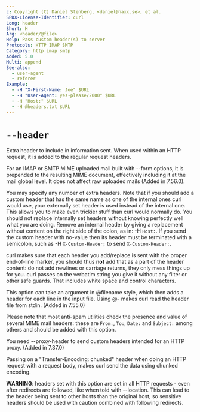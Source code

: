 ```yaml
---
c: Copyright (C) Daniel Stenberg, <daniel@haxx.se>, et al.
SPDX-License-Identifier: curl
Long: header
Short: H
Arg: <header/@file>
Help: Pass custom header(s) to server
Protocols: HTTP IMAP SMTP
Category: http imap smtp
Added: 5.0
Multi: append
See-also:
  - user-agent
  - referer
Example:
  - -H "X-First-Name: Joe" $URL
  - -H "User-Agent: yes-please/2000" $URL
  - -H "Host:" $URL
  - -H @headers.txt $URL
---
```


# `--header`

Extra header to include in information sent. When used within an HTTP request,
it is added to the regular request headers.

For an IMAP or SMTP MIME uploaded mail built with --form options, it is
prepended to the resulting MIME document, effectively including it at the mail
global level. It does not affect raw uploaded mails (Added in 7.56.0).

You may specify any number of extra headers. Note that if you should add a
custom header that has the same name as one of the internal ones curl would
use, your externally set header is used instead of the internal one. This
allows you to make even trickier stuff than curl would normally do. You should
not replace internally set headers without knowing perfectly well what you are
doing. Remove an internal header by giving a replacement without content on
the right side of the colon, as in: -H `Host:`. If you send the custom header
with no-value then its header must be terminated with a semicolon, such as -H
`X-Custom-Header;` to send `X-Custom-Header:`.

curl makes sure that each header you add/replace is sent with the proper
end-of-line marker, you should thus **not** add that as a part of the header
content: do not add newlines or carriage returns, they only mess things up for
you. curl passes on the verbatim string you give it without any filter or
other safe guards. That includes white space and control characters.

This option can take an argument in @filename style, which then adds a header
for each line in the input file. Using @- makes curl read the header file from
stdin. (Added in 7.55.0)

Please note that most anti-spam utilities check the presence and value of
several MIME mail headers: these are `From:`, `To:`, `Date:` and `Subject:`
among others and should be added with this option.

You need --proxy-header to send custom headers intended for an HTTP proxy.
(Added in 7.37.0)

Passing on a "Transfer-Encoding: chunked" header when doing an HTTP request
with a request body, makes curl send the data using chunked encoding.

**WARNING**: headers set with this option are set in all HTTP requests - even
after redirects are followed, like when told with --location. This can lead to
the header being sent to other hosts than the original host, so sensitive
headers should be used with caution combined with following redirects.

